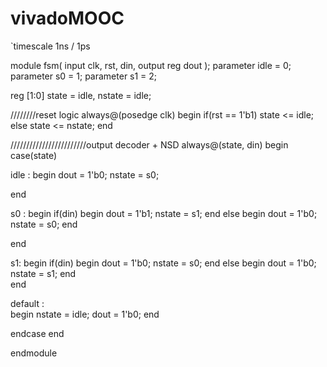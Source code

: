 # vivadoMOOC

`timescale 1ns / 1ps
 
module fsm(
    input clk, rst, din,
    output reg dout
    );
parameter idle = 0;
parameter s0 = 1;
parameter s1 = 2; 
 
reg [1:0] state = idle, nstate = idle;   
 
 
  
////////reset logic
always@(posedge clk)
begin
if(rst == 1'b1)
state <= idle;
else
state <= nstate;
end
 
////////////////////////output decoder + NSD
always@(state, din)
begin
case(state)
 
idle : 
begin
   dout = 1'b0;
   nstate = s0;   
  
end
 
 
s0 : 
begin
  if(din)
   begin
    dout   = 1'b1;
    nstate = s1; 
   end
  else
   begin
    dout   = 1'b0;
    nstate = s0;
  end   
   
   
end
 
s1: 
begin
  if(din)
   begin
    dout   = 1'b0;
    nstate = s0; 
   end
  else
   begin
    dout   = 1'b0;
    nstate = s1;
  end   
end
 
default :  
    begin
    nstate = idle;
    dout   =  1'b0;
    end
    
    
endcase
end
 
 
 
endmodule
